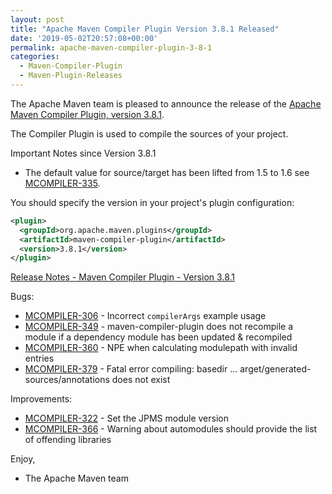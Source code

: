 ```yaml
---
layout: post
title: "Apache Maven Compiler Plugin Version 3.8.1 Released"
date: '2019-05-02T20:57:08+00:00'
permalink: apache-maven-compiler-plugin-3-8-1
categories:
  - Maven-Compiler-Plugin
  - Maven-Plugin-Releases
---
```

The Apache Maven team is pleased to announce the release of the
[Apache Maven Compiler Plugin, version 3.8.1](https://maven.apache.org/plugins/maven-compiler-plugin/).

The Compiler Plugin is used to compile the sources of your project.

Important Notes since Version 3.8.1

* The default value for source/target has been lifted
  from 1.5 to 1.6 see [MCOMPILER-335](https://issues.apache.org/jira/browse/MCOMPILER-335).


You should specify the version in your project's plugin configuration:

```xml
<plugin>
  <groupId>org.apache.maven.plugins</groupId>
  <artifactId>maven-compiler-plugin</artifactId>
  <version>3.8.1</version>
</plugin>
```

<!-- more -->

[Release Notes - Maven Compiler Plugin - Version 3.8.1](https://issues.apache.org/jira/secure/ReleaseNote.jspa?projectId=12317225&version=12343484)

Bugs:

* [MCOMPILER-306](https://issues.apache.org/jira/browse/MCOMPILER-306) - Incorrect `compilerArgs` example usage
* [MCOMPILER-349](https://issues.apache.org/jira/browse/MCOMPILER-349) - maven-compiler-plugin does not recompile a module if a dependency module has been updated & recompiled
* [MCOMPILER-360](https://issues.apache.org/jira/browse/MCOMPILER-360) - NPE when calculating modulepath with invalid entries
* [MCOMPILER-379](https://issues.apache.org/jira/browse/MCOMPILER-379) - Fatal error compiling: basedir ... arget/generated-sources/annotations does not exist

Improvements:

* [MCOMPILER-322](https://issues.apache.org/jira/browse/MCOMPILER-322) - Set the JPMS module version
* [MCOMPILER-366](https://issues.apache.org/jira/browse/MCOMPILER-366) - Warning about automodules should provide the list of offending libraries

Enjoy,

- The Apache Maven team
